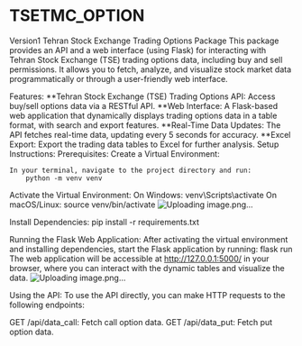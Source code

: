 # TSETMC_OPTION
Version1
Tehran Stock Exchange Trading Options Package
This package provides an API and a web interface (using Flask) for interacting with Tehran Stock Exchange (TSE) trading options data, including buy and sell permissions. It allows you to fetch, analyze, and visualize stock market data programmatically or through a user-friendly web interface.
        
Features:
    **Tehran Stock Exchange (TSE) Trading Options API: Access buy/sell options data via a RESTful API.
    **Web Interface: A Flask-based web application that dynamically displays trading options data in a table format, with search and export features.
    **Real-Time Data Updates: The API fetches real-time data, updating every 5 seconds for accuracy.
    **Excel Export: Export the trading data tables to Excel for further analysis.
Setup Instructions:
Prerequisites:
Create a Virtual Environment:
        
    In your terminal, navigate to the project directory and run:
        python -m venv venv

Activate the Virtual Environment:
    On Windows:
    venv\Scripts\activate
    On macOS/Linux:
     source venv/bin/activate
![Uploading image.png…]()
     
Install Dependencies:
    pip install -r requirements.txt

Running the Flask Web Application:
  After activating the virtual environment and installing dependencies, start the Flask application by running:
    flask run
  The web application will be accessible at http://127.0.0.1:5000/ in your browser, where you can interact with the dynamic tables and visualize the data.
![Uploading image.png…]()

Using the API:
To use the API directly, you can make HTTP requests to the following endpoints:

  GET /api/data_call: Fetch call option data.
  GET /api/data_put: Fetch put option data.
